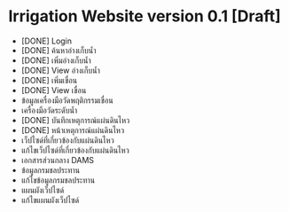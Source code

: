 # Irrigation Website version 0.1 [Draft]
- [DONE] Login
- [DONE] ค้นหาอ่างเก็บน้ำ
- [DONE] เพิ่มอ่างเก็บน้ำ
- [DONE] View อ่างเก็บน้ำ
- [DONE] เพิ่มเขื่อน
- [DONE] View เขื่อน
- ข้อมูลเครื่องมือวัดพฤติกรรมเขื่อน
- เครื่องมือวัดระดับน้ำ
- [DONE] บันทึกเหตุการณ์แผ่นดินไหว
- [DONE] หน้าเหตุการณ์แผ่นดินไหว
- เว็ปไซด์ที่เกี่ยวข้องกับแผ่นดินไหว
- แก้ไขเว็ปไซด์ที่เกี่ยวข้องกับแผ่นดินไหว
- เอกสารส่วนกลาง DAMS
- ข้อมูลกรมชลประทาน
- แก้ไขข้อมูลกรมชลประทาน
- แผนผังเว็ปไซด์
- แก้ไขแผนผังเว็ปไซด์
